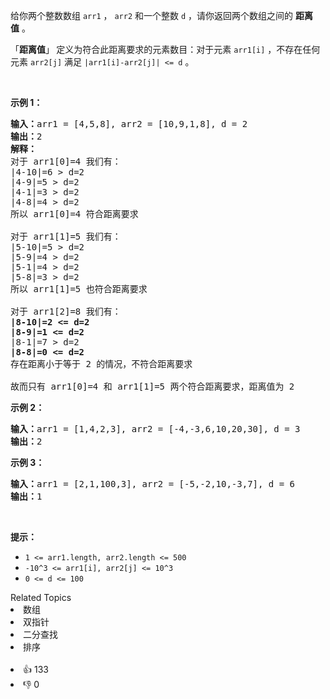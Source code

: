 <p>给你两个整数数组&nbsp;<code>arr1</code>&nbsp;，&nbsp;<code>arr2</code>&nbsp;和一个整数&nbsp;<code>d</code>&nbsp;，请你返回两个数组之间的&nbsp;<strong>距离值</strong>&nbsp;。</p>

<p>「<strong>距离值</strong>」<strong>&nbsp;</strong>定义为符合此距离要求的元素数目：对于元素&nbsp;<code>arr1[i]</code>&nbsp;，不存在任何元素&nbsp;<code>arr2[j]</code>&nbsp;满足 <code>|arr1[i]-arr2[j]| &lt;= d</code> 。</p>

<p>&nbsp;</p>

<p><strong>示例 1：</strong></p>

<pre><strong>输入：</strong>arr1 = [4,5,8], arr2 = [10,9,1,8], d = 2
<strong>输出：</strong>2
<strong>解释：</strong>
对于 arr1[0]=4 我们有：
|4-10|=6 &gt; d=2 
|4-9|=5 &gt; d=2 
|4-1|=3 &gt; d=2 
|4-8|=4 &gt; d=2 
所以 arr1[0]=4 符合距离要求

对于 arr1[1]=5 我们有：
|5-10|=5 &gt; d=2 
|5-9|=4 &gt; d=2 
|5-1|=4 &gt; d=2 
|5-8|=3 &gt; d=2
所以 arr1[1]=5 也符合距离要求

对于 arr1[2]=8 我们有：
<strong>|8-10|=2 &lt;= d=2</strong>
<strong>|8-9|=1 &lt;= d=2</strong>
|8-1|=7 &gt; d=2
<strong>|8-8|=0 &lt;= d=2</strong>
存在距离小于等于 2 的情况，不符合距离要求 

故而只有 arr1[0]=4 和 arr1[1]=5 两个符合距离要求，距离值为 2</pre>

<p><strong>示例 2：</strong></p>

<pre><strong>输入：</strong>arr1 = [1,4,2,3], arr2 = [-4,-3,6,10,20,30], d = 3
<strong>输出：</strong>2
</pre>

<p><strong>示例 3：</strong></p>

<pre><strong>输入：</strong>arr1 = [2,1,100,3], arr2 = [-5,-2,10,-3,7], d = 6
<strong>输出：</strong>1
</pre>

<p>&nbsp;</p>

<p><strong>提示：</strong></p>

<ul> 
 <li><code>1 &lt;= arr1.length, arr2.length &lt;= 500</code></li> 
 <li><code>-10^3 &lt;= arr1[i], arr2[j] &lt;= 10^3</code></li> 
 <li><code>0 &lt;= d &lt;= 100</code></li> 
</ul>

<div><div>Related Topics</div><div><li>数组</li><li>双指针</li><li>二分查找</li><li>排序</li></div></div><br><div><li>👍 133</li><li>👎 0</li></div>